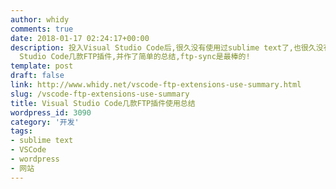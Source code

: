 ```yaml
---
author: whidy
comments: true
date: 2018-01-17 02:24:17+00:00
description: 投入Visual Studio Code后,很久没有使用过sublime text了,也很久没有用过基于编辑器的ftp工具了,这次专门探索了一下Visual
  Studio Code几款FTP插件,并作了简单的总结,ftp-sync是最棒的!
template: post
draft: false
link: http://www.whidy.net/vscode-ftp-extensions-use-summary.html
slug: /vscode-ftp-extensions-use-summary
title: Visual Studio Code几款FTP插件使用总结
wordpress_id: 3090
category: '开发'
tags:
- sublime text
- VSCode
- wordpress
- 网站
---
```


